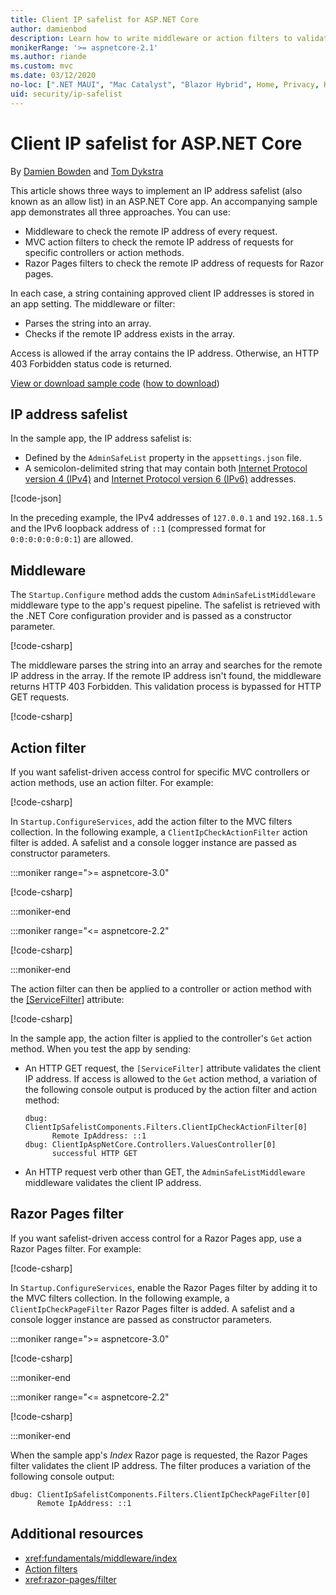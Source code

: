 ```yaml
---
title: Client IP safelist for ASP.NET Core
author: damienbod
description: Learn how to write middleware or action filters to validate remote IP addresses against a list of approved IP addresses.
monikerRange: '>= aspnetcore-2.1'
ms.author: riande
ms.custom: mvc
ms.date: 03/12/2020
no-loc: [".NET MAUI", "Mac Catalyst", "Blazor Hybrid", Home, Privacy, Kestrel, appsettings.json, "ASP.NET Core Identity", cookie, Cookie, Blazor, "Blazor Server", "Blazor WebAssembly", "Identity", "Let's Encrypt", Razor, SignalR]
uid: security/ip-safelist
---
```

# Client IP safelist for ASP.NET Core

By [Damien Bowden](https://twitter.com/damien_bod) and [Tom Dykstra](https://github.com/tdykstra)
 
This article shows three ways to implement an IP address safelist (also known as an allow list) in an ASP.NET Core app. An accompanying sample app demonstrates all three approaches. You can use:

* Middleware to check the remote IP address of every request.
* MVC action filters to check the remote IP address of requests for specific controllers or action methods.
* Razor Pages filters to check the remote IP address of requests for Razor pages.

In each case, a string containing approved client IP addresses is stored in an app setting. The middleware or filter:

* Parses the string into an array. 
* Checks if the remote IP address exists in the array.

Access is allowed if the array contains the IP address. Otherwise, an HTTP 403 Forbidden status code is returned.

[View or download sample code](https://github.com/dotnet/AspNetCore.Docs/tree/main/aspnetcore/security/ip-safelist/samples) ([how to download](xref:index#how-to-download-a-sample))

## IP address safelist

In the sample app, the IP address safelist is:

* Defined by the `AdminSafeList` property in the `appsettings.json` file.
* A semicolon-delimited string that may contain both [Internet Protocol version 4 (IPv4)](https://wikipedia.org/wiki/IPv4) and [Internet Protocol version 6 (IPv6)](https://wikipedia.org/wiki/IPv6) addresses.

[!code-json[](ip-safelist/samples/3.x/ClientIpAspNetCore/appsettings.json?range=1-3&highlight=2)]

In the preceding example, the IPv4 addresses of `127.0.0.1` and `192.168.1.5` and the IPv6 loopback address of `::1` (compressed format for `0:0:0:0:0:0:0:1`) are allowed.

## Middleware

The `Startup.Configure` method adds the custom `AdminSafeListMiddleware` middleware type to the app's request pipeline. The safelist is retrieved with the .NET Core configuration provider and is passed as a constructor parameter.

[!code-csharp[](ip-safelist/samples/3.x/ClientIpAspNetCore/Startup.cs?name=snippet_ConfigureAddMiddleware)]

The middleware parses the string into an array and searches for the remote IP address in the array. If the remote IP address isn't found, the middleware returns HTTP 403 Forbidden. This validation process is bypassed for HTTP GET requests.

[!code-csharp[](ip-safelist/samples/Shared/ClientIpSafelistComponents/Middlewares/AdminSafeListMiddleware.cs?name=snippet_ClassOnly)]

## Action filter

If you want safelist-driven access control for specific MVC controllers or action methods, use an action filter. For example:

[!code-csharp[](ip-safelist/samples/Shared/ClientIpSafelistComponents/Filters/ClientIpCheckActionFilter.cs?name=snippet_ClassOnly)]

In `Startup.ConfigureServices`, add the action filter to the MVC filters collection. In the following example, a `ClientIpCheckActionFilter` action filter is added. A safelist and a console logger instance are passed as constructor parameters.

:::moniker range=">= aspnetcore-3.0"

[!code-csharp[](ip-safelist/samples/3.x/ClientIpAspNetCore/Startup.cs?name=snippet_ConfigureServicesActionFilter)]

:::moniker-end

:::moniker range="<= aspnetcore-2.2"

[!code-csharp[](ip-safelist/samples/2.x/ClientIpAspNetCore/Startup.cs?name=snippet_ConfigureServicesActionFilter)]

:::moniker-end

The action filter can then be applied to a controller or action method with the [[ServiceFilter]](xref:Microsoft.AspNetCore.Mvc.ServiceFilterAttribute) attribute:

[!code-csharp[](ip-safelist/samples/3.x/ClientIpAspNetCore/Controllers/ValuesController.cs?name=snippet_ActionFilter&highlight=1)]

In the sample app, the action filter is applied to the controller's `Get` action method. When you test the app by sending:

* An HTTP GET request, the `[ServiceFilter]` attribute validates the client IP address. If access is allowed to the `Get` action method, a variation of the following console output is produced by the action filter and action method:

    ```
    dbug: ClientIpSafelistComponents.Filters.ClientIpCheckActionFilter[0]
          Remote IpAddress: ::1
    dbug: ClientIpAspNetCore.Controllers.ValuesController[0]
          successful HTTP GET    
    ```

* An HTTP request verb other than GET, the `AdminSafeListMiddleware` middleware validates the client IP address.

## Razor Pages filter

If you want safelist-driven access control for a Razor Pages app, use a Razor Pages filter. For example:

[!code-csharp[](ip-safelist/samples/Shared/ClientIpSafelistComponents/Filters/ClientIpCheckPageFilter.cs?name=snippet_ClassOnly)]

In `Startup.ConfigureServices`, enable the Razor Pages filter by adding it to the MVC filters collection. In the following example, a `ClientIpCheckPageFilter` Razor Pages filter is added. A safelist and a console logger instance are passed as constructor parameters.

:::moniker range=">= aspnetcore-3.0"

[!code-csharp[](ip-safelist/samples/3.x/ClientIpAspNetCore/Startup.cs?name=snippet_ConfigureServicesPageFilter)]

:::moniker-end

:::moniker range="<= aspnetcore-2.2"

[!code-csharp[](ip-safelist/samples/2.x/ClientIpAspNetCore/Startup.cs?name=snippet_ConfigureServicesPageFilter)]

:::moniker-end

When the sample app's *Index* Razor page is requested, the Razor Pages filter validates the client IP address. The filter produces a variation of the following console output:

```
dbug: ClientIpSafelistComponents.Filters.ClientIpCheckPageFilter[0]
      Remote IpAddress: ::1
```

## Additional resources

* <xref:fundamentals/middleware/index>
* [Action filters](xref:mvc/controllers/filters#action-filters)
* <xref:razor-pages/filter>
